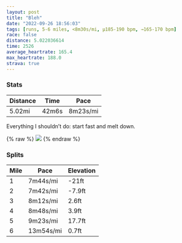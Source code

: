 ```yaml
---
layout: post
title: "Bleh"
date: "2022-09-26 18:56:03"
tags: [runs, 5-6 miles, <8m30s/mi, μ185-190 bpm, →165-170 bpm]
race: false
distance: 5.022036614
time: 2526
average_heartrate: 165.4
max_heartrate: 188.0
strava: true
---
```


### Stats

| Distance | Time | Pace |
|----------|------|------|
|5.02mi|42m6s|8m23s/mi|

Everything I shouldn’t do: start fast and melt down.

{% raw %}
<img src='https://maps.googleapis.com/maps/api/staticmap?maptype=roadmap&path=enc:kdwwFzmtbM_@|A?Ff@p@Gf@Sn@Yh@If@Qh@Kr@e@bASt@Wl@EZFHbAh@PPQM}@]C@GVQZWTEAqAeAkAo@_@[i@[e@a@[_@uBaB{D_C[YwAu@uBwAc@e@oAy@Q[g@e@SWgAcB{@}Ae@Yy@wAYc@QOmCcBg@g@u@c@}AqAQSq@g@m@U][{@g@k@k@a@Q_B_Ak@c@OI_Ak@g@c@u@e@a@O[WyAq@e@_@YI[PK?_@Ee@@ODa@YWEyAMqAO[GSIOQy@_@cCuBmAw@i@WYBk@?a@WgA_A}@m@kCaBc@Uo@Bg@Mi@q@]w@Kk@[_@]OqAa@a@Oq@k@g@q@s@iA[[EMo@[_AW{@g@m@s@MUI[MSSAi@My@_@SAsAL_@Eu@s@qAk@a@[QEMDcBs@[WeAs@_CuAWWeAi@a@YwBmAEAr@T`@Rv@d@|@p@NFfErChAf@j@Zd@Jd@DfA~@jAx@d@PT@nAEN@b@\h@RTXJFTJxAdAb@Pt@d@h@LHR\Xz@~@Zb@bA|@p@X|@Td@T\ZTd@`@|AX\^N`@Ah@Fv@v@`Al@lB~@d@Z^\b@NRP|Aj@d@Z\\v@Z\Xf@PZ^JT\Tf@Ht@FfA@PBl@?\EZ@x@Vb@HZI`Ar@ZR~@d@\XjA`@`Ap@lAh@lAt@lBtAh@\pARr@j@fAh@p@h@VVDN?p@X`@^Vf@j@~BbB\Z\n@Zb@t@|AFXD|AVNr@LxAhA^`@l@d@t@f@tAx@VP`@`@lBdAd@b@d@^XP\JZBlCzAl@^p@h@b@Rf@Z~@x@b@N`@Tx@l@D@_Ac@MQH@BATi@?GFBEAFAAONeA~@_Db@oARYF]Xu@Jk@JUDYJWTJ^Vf@Td@JZ@FQTOPW@e@DK`@P&key=AIzaSyC1MId7bFpkLXNAaYhBSTb8jLyiSqzbDtM&size=800x800&markers=color:yellow|label:S|40.75606,-74.00174&markers=color:green|label:F|40.754570000000065,-74.00213000000018'>
{% endraw %}

### Splits

| Mile | Pace | Elevation |
|------|------|-----------|
|1|7m44s/mi|-21ft|
|2|7m42s/mi|-7.9ft|
|3|8m12s/mi|2.6ft|
|4|8m48s/mi|3.9ft|
|5|9m23s/mi|17.7ft|
|6|13m54s/mi|0.7ft|
